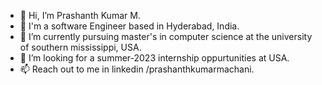- 👋 Hi, I’m Prashanth Kumar M.
- 👀 I'm a software Engineer based in Hyderabad, India.
- 🌱 I’m currently pursuing master's in computer science at the university of southern mississippi, USA.
- 💞️ I’m looking for a summer-2023 internship oppurtunities at USA.
- 📫 Reach out to me in linkedin /prashanthkumarmachani.

<!---
Prashanthhemu/Prashanthhemu is a ✨ special ✨ repository because its `README.md` (this file) appears on your GitHub profile.
You can click the Preview link to take a look at your changes.
--->
